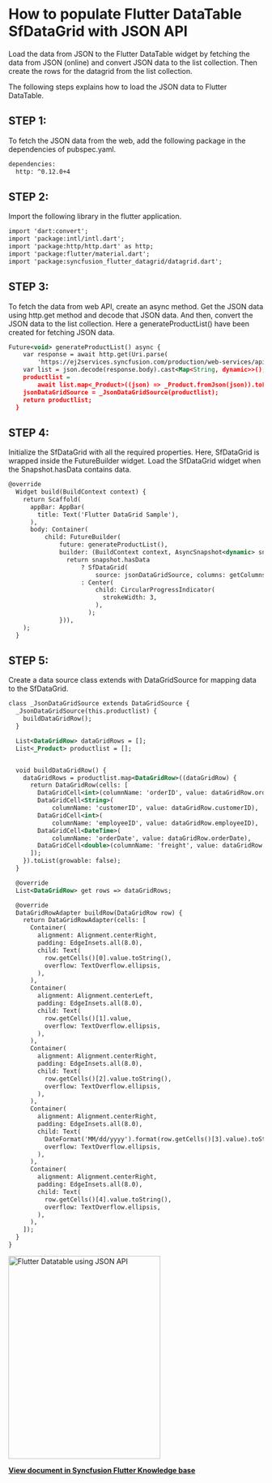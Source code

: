 # How to populate Flutter DataTable SfDataGrid with JSON API

Load the data from JSON to the Flutter DataTable  widget by fetching the data from JSON (online) and convert JSON data to the list collection. Then create the rows for the datagrid from the list collection.

The following steps explains how to load the JSON data to Flutter DataTable.

## STEP 1:
To fetch the JSON data from the web, add the following package in the dependencies of pubspec.yaml.

```xml
dependencies:
  http: ^0.12.0+4
```

## STEP 2: 

Import the following library in the flutter application.

```xml
import 'dart:convert';
import 'package:intl/intl.dart';
import 'package:http/http.dart' as http;
import 'package:flutter/material.dart';
import 'package:syncfusion_flutter_datagrid/datagrid.dart';
```

## STEP 3: 
To fetch the data from web API, create an async method. Get the JSON data using http.get method and decode that JSON data. And then, convert the JSON data to the list collection. Here a generateProductList() have been created for fetching JSON data.

```xml
Future<void> generateProductList() async {
    var response = await http.get(Uri.parse(
        'https://ej2services.syncfusion.com/production/web-services/api/Orders'));
    var list = json.decode(response.body).cast<Map<String, dynamic>>();
    productlist =
        await list.map<_Product>((json) => _Product.fromJson(json)).toList();
    jsonDataGridSource = _JsonDataGridSource(productlist);
    return productlist;
  }
```


## STEP 4: 

Initialize the SfDataGrid with all the required properties. Here, SfDataGrid is wrapped inside the FutureBuilder widget. Load the SfDataGrid  widget when the Snapshot.hasData contains data.

```xml
@override
  Widget build(BuildContext context) {
    return Scaffold(
      appBar: AppBar(
        title: Text('Flutter DataGrid Sample'),
      ),
      body: Container(
          child: FutureBuilder(
              future: generateProductList(),
              builder: (BuildContext context, AsyncSnapshot<dynamic> snapshot) {
                return snapshot.hasData
                    ? SfDataGrid(
                        source: jsonDataGridSource, columns: getColumns())
                    : Center(
                        child: CircularProgressIndicator(
                          strokeWidth: 3,
                        ),
                      );
              })),
    );
  }
  ```

## STEP 5: 

Create a data source class extends with DataGridSource for mapping data to the SfDataGrid.

```xml
class _JsonDataGridSource extends DataGridSource {
  _JsonDataGridSource(this.productlist) {
    buildDataGridRow();
  }

  List<DataGridRow> dataGridRows = [];
  List<_Product> productlist = [];


  void buildDataGridRow() {
    dataGridRows = productlist.map<DataGridRow>((dataGridRow) {
      return DataGridRow(cells: [
        DataGridCell<int>(columnName: 'orderID', value: dataGridRow.orderID),
        DataGridCell<String>(
            columnName: 'customerID', value: dataGridRow.customerID),
        DataGridCell<int>(
            columnName: 'employeeID', value: dataGridRow.employeeID),
        DataGridCell<DateTime>(
            columnName: 'orderDate', value: dataGridRow.orderDate),
        DataGridCell<double>(columnName: 'freight', value: dataGridRow.freight),
      ]);
    }).toList(growable: false);
  }

  @override
  List<DataGridRow> get rows => dataGridRows;

  @override
  DataGridRowAdapter buildRow(DataGridRow row) {
    return DataGridRowAdapter(cells: [
      Container(
        alignment: Alignment.centerRight,
        padding: EdgeInsets.all(8.0),
        child: Text(
          row.getCells()[0].value.toString(),
          overflow: TextOverflow.ellipsis,
        ),
      ),
      Container(
        alignment: Alignment.centerLeft,
        padding: EdgeInsets.all(8.0),
        child: Text(
          row.getCells()[1].value,
          overflow: TextOverflow.ellipsis,
        ),
      ),
      Container(
        alignment: Alignment.centerRight,
        padding: EdgeInsets.all(8.0),
        child: Text(
          row.getCells()[2].value.toString(),
          overflow: TextOverflow.ellipsis,
        ),
      ),
      Container(
        alignment: Alignment.centerRight,
        padding: EdgeInsets.all(8.0),
        child: Text(
          DateFormat('MM/dd/yyyy').format(row.getCells()[3].value).toString(),
          overflow: TextOverflow.ellipsis,
        ),
      ),
      Container(
        alignment: Alignment.centerRight,
        padding: EdgeInsets.all(8.0),
        child: Text(
          row.getCells()[4].value.toString(),
          overflow: TextOverflow.ellipsis,
        ),
      ),
    ]);
  }
}
```

<img alt="Flutter Datatable using JSON API"  src="https://www.syncfusion.com/uploads/user/kb/flut/flut-4727/flut-4727_img1.gif" width="300" height="400" />
 
**[View document in Syncfusion Flutter Knowledge base](https://www.syncfusion.com/kb/12646/how-to-populate-flutter-datatable-sfdatagrid-with-json-api)**

